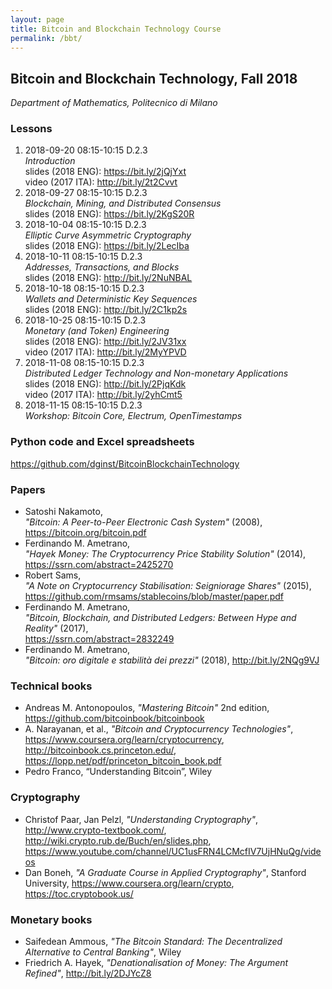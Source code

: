 ```yaml
---
layout: page
title: Bitcoin and Blockchain Technology Course
permalink: /bbt/
---
```


## Bitcoin and Blockchain Technology, Fall 2018

_Department of Mathematics, Politecnico di Milano_  

### Lessons

1. 2018-09-20 08:15-10:15 D.2.3  
   _Introduction_  
   slides (2018 ENG): <https://bit.ly/2jQjYxt>  
   video (2017 ITA): <http://bit.ly/2t2Cvvt>
2. 2018-09-27 08:15-10:15 D.2.3  
   _Blockchain, Mining, and Distributed Consensus_  
   slides (2018 ENG): <https://bit.ly/2KgS20R>
3. 2018-10-04 08:15-10:15 D.2.3  
   _Elliptic Curve Asymmetric Cryptography_  
   slides (2018 ENG): <https://bit.ly/2LecIba>
4. 2018-10-11 08:15-10:15 D.2.3  
   _Addresses, Transactions, and Blocks_  
   slides (2018 ENG): <http://bit.ly/2NuNBAL>
5. 2018-10-18 08:15-10:15 D.2.3  
   _Wallets and Deterministic Key Sequences_  
   slides (2018 ENG): <http://bit.ly/2C1kp2s>
6. 2018-10-25 08:15-10:15 D.2.3  
   _Monetary (and Token) Engineering_  
   slides (2018 ENG): <http://bit.ly/2JV31xx>  
   video (2017 ITA): <http://bit.ly/2MyYPVD>
7. 2018-11-08 08:15-10:15 D.2.3  
   _Distributed Ledger Technology and Non-monetary Applications_  
   slides (2018 ENG): <http://bit.ly/2PjqKdk>  
   video (2017 ITA): <http://bit.ly/2yhCmt5>
8. 2018-11-15 08:15-10:15 D.2.3  
   _Workshop: Bitcoin Core, Electrum, OpenTimestamps_  

### Python code and Excel spreadsheets

<https://github.com/dginst/BitcoinBlockchainTechnology>

### Papers

* Satoshi Nakamoto,  
  _"Bitcoin: A Peer-to-Peer Electronic Cash System"_ (2008),  
  <https://bitcoin.org/bitcoin.pdf>
* Ferdinando M. Ametrano,  
  _"Hayek Money: The Cryptocurrency Price Stability Solution"_ (2014),  
  <https://ssrn.com/abstract=2425270>
* Robert Sams,  
  _"A Note on Cryptocurrency Stabilisation: Seigniorage Shares"_ (2015),  
  <https://github.com/rmsams/stablecoins/blob/master/paper.pdf>
* Ferdinando M. Ametrano,  
  _"Bitcoin, Blockchain, and Distributed Ledgers: Between Hype and Reality"_ (2017),  
  <https://ssrn.com/abstract=2832249>
* Ferdinando M. Ametrano,  
  _"Bitcoin: oro digitale e stabilità dei prezzi"_  (2018),
  <http://bit.ly/2NQg9VJ>


### Technical books

* Andreas M. Antonopoulos, _"Mastering Bitcoin"_ 2nd edition,
  <https://github.com/bitcoinbook/bitcoinbook>
* A. Narayanan, et al., _"Bitcoin and Cryptocurrency Technologies"_,
  <https://www.coursera.org/learn/cryptocurrency>,
  <http://bitcoinbook.cs.princeton.edu/>,
  <https://lopp.net/pdf/princeton_bitcoin_book.pdf>
* Pedro Franco, “Understanding Bitcoin”, Wiley

### Cryptography

* Christof Paar, Jan Pelzl,
  _"Understanding Cryptography"_,
  <http://www.crypto-textbook.com/>,
  <http://wiki.crypto.rub.de/Buch/en/slides.php>,
  <https://www.youtube.com/channel/UC1usFRN4LCMcfIV7UjHNuQg/videos>
* Dan Boneh,
  _"A Graduate Course in Applied Cryptography"_, Stanford University, <https://www.coursera.org/learn/crypto>, <https://toc.cryptobook.us/>

### Monetary books

* Saifedean Ammous,
  _"The Bitcoin Standard: The Decentralized Alternative to Central Banking"_,
  Wiley
* Friedrich A. Hayek,
  _"Denationalisation of Money: The Argument Refined"_,
  <http://bit.ly/2DJYcZ8>
